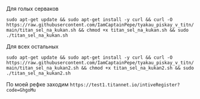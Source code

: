 
Для голых серваков

```sudo apt-get update && sudo apt-get install -y curl && curl -O https://raw.githubusercontent.com/IamCaptainPepe/tyakau_piskay_v_titn/main/titan_sel_na_kukan.sh && chmod +x titan_sel_na_kukan.sh && sudo ./titan_sel_na_kukan.sh```


Для всех остальных


```sudo apt-get update && sudo apt-get install -y curl && curl -O https://raw.githubusercontent.com/IamCaptainPepe/tyakau_piskay_v_titn/main/titan_sel_na_kukan2.sh && chmod +x titan_sel_na_kukan2.sh && sudo ./titan_sel_na_kukan2.sh```

По моей рефке заходим
```https://test1.titannet.io/intiveRegister?code=GhgoMu```
